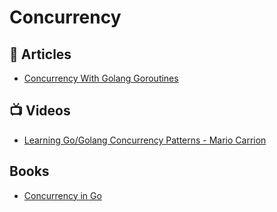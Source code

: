 # Concurrency

## 📕 Articles
- [Concurrency With Golang Goroutines](https://tutorialedge.net/golang/concurrency-with-golang-goroutines/)
## 📺 Videos
- [Learning Go/Golang Concurrency Patterns - Mario Carrion](https://www.youtube.com/playlist?list=PL7yAAGMOat_Fhj_px_DzNzTsXs-mRwv1t)

## Books
- [Concurrency in Go](https://www.oreilly.com/library/view/concurrency-in-go/9781491941294/)